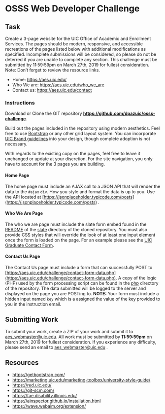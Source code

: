 # OSSS Web Developer Challenge

## Task
Create a 3-page website for the UIC Office of Academic and Enrollment Services. The pages should be modern, responsive, and accessible recreations of the pages listed below with additional modifications as specified. Incomplete submissions will be considered, so please do not be deterred if you are unable to complete any section. This challenge must be submitted by 11:59:59pm on March 27th, 2019 for fullest consideration. Note: Don’t forget to review the resource links.

* Home: https://aes.uic.edu/
* Who We are: https://aes.uic.edu/who_we_are 
* Contact us: https://aes.uic.edu/contact
### Instructions
Download or Clone the GIT repository **https://github.com/dpazuic/osss-challenge**.

Build out the pages included in the repository using modern aesthetics. Feel free to use [Bootstrap](https://getbootstrap.com/) or any other grid layout system. You can incorporate [UIC Brand guidelines](https://marketing.uic.edu/marketing-toolbox/university-style-guide/) into your design, though complete adoption is not necessary. 

With regards to the existing copy on the pages, feel free to leave it unchanged or update at your discretion. For the site navigation, you only have to account for the 3 pages you are building.

#### Home Page
The home page must include an AJAX call to a JSON API that will render the data to the `#ajax` `div`. How you style and format the data is up to you. Use the API located at [https://jsonplaceholder.typicode.com/posts](https://jsonplaceholder.typicode.com/posts) .

#### Who We Are Page
The who we are page must include the slate form embed found in the [README](slate/README.md) of the [slate](slate/) directory of the cloned repository. You must also provide CSS styles that will override the look of at least one input element once the form is loaded on the page. For an example please see the [UIC Graduate Contact Form](https://admissions.uic.edu/graduate-professional/contact-graduate-and-professional-admissions).
#### Contact Us Page
The Contact Us page must include a form that can successfully POST to [https://aes.uic.edu/challenge/contact-form-data.php](https://aes.uic.edu/challenge/contact-form-data.php). A copy of the logic (PHP) used by the form processing script can be found in the [php](php/) directory of the repository. The data submitted will be logged to the server and displayed on the page you are POSTing to. **NOTE:** Your form must include a hidden input named `key` which is a assigned the value of the key provided to you in the instruction email.

## Submitting Work
To submit your work, create a ZIP of your work and submit it to aes_webmaster@uic.edu. All work must be submitted by **11:59:59pm** on March 27th, 2019 for fullest consideration. If you experience any difficulty, please send an email to [aes_webmaster@uic.edu](aes_webmaster@uic.edu) .

## Resources
* https://getbootstrap.com/ 
* https://marketing.uic.edu/marketing-toolbox/university-style-guide/ 
* https://red.uic.edu/ 
* https://git-scm.com/ 
* https://fae.disability.illinois.edu/ 
* https://ainspector.github.io/installation.html 
* https://wave.webaim.org/extension/ 
